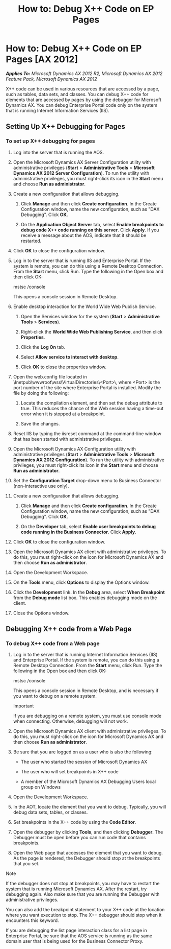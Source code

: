 ﻿---
title: 'How to: Debug X++ Code on EP Pages'
TOCTitle: 'How to: Debug X++ Code on EP Pages'
ms:assetid: 4cf7b972-0dad-479e-904c-5b60a000c836
ms:mtpsurl: https://msdn.microsoft.com/en-us/library/Aa629010(v=AX.60)
ms:contentKeyID: 35245320
ms.date: 11/07/2012
mtps_version: v=AX.60
---

# How to: Debug X++ Code on EP Pages [AX 2012]


_**Applies To:** Microsoft Dynamics AX 2012 R2, Microsoft Dynamics AX 2012 Feature Pack, Microsoft Dynamics AX 2012_

X++ code can be used in various resources that are accessed by a page, such as tables, data sets, and classes. You can debug X++ code for elements that are accessed by pages by using the debugger for Microsoft Dynamics AX. You can debug Enterprise Portal code only on the system that is running Internet Information Services (IIS).

## Setting Up X++ Debugging for Pages

### To set up X++ debugging for pages

1.  Log into the server that is running the AOS.

2.  Open the Microsoft Dynamics AX Server Configuration utility with administrative privileges (**Start** \> **Administrative Tools** \> **Microsoft Dynamics AX 2012 Server Configuration**). To run the utility with administrative privileges, you must right-click its icon in the **Start** menu and choose **Run as administrator**.

3.  Create a new configuration that allows debugging.
    
    1.  Click **Manage** and then click **Create configuration**. In the Create Configuration window, name the new configuration, such as "DAX Debugging". Click **OK**.
    
    2.  On the **Application Object Server** tab, select **Enable breakpoints to debug code X++ code running on this server**. Click **Apply**. If you receive a message about the AOS, indicate that it should be restarted.

4.  Click **OK** to close the configuration window.

5.  Log in to the server that is running IIS and Enterprise Portal. If the system is remote, you can do this using a Remote Desktop Connection. From the **Start** menu, click Run. Type the following in the Open box and then click OK:
    
    mstsc /console
    
    This opens a console session in Remote Desktop.

6.  Enable desktop interaction for the World Wide Web Publish Service.
    
    1.  Open the Services window for the system (**Start** \> **Administrative Tools** \> **Services**).
    
    2.  Right-click the **World Wide Web Publishing Service**, and then click **Properties**.
    
    3.  Click the **Log On** tab.
    
    4.  Select **Allow service to interact with desktop**.
    
    5.  Click **OK** to close the properties window.

7.  Open the web.config file located in \\Inetpub\\wwwroot\\wss\\VirtualDirectories\\\<Port\>\\, where \<Port\> is the port number of the site where Enterprise Portal is installed. Modify the file by doing the following:
    
    1.  Locate the compilation element, and then set the debug attribute to true. This reduces the chance of the Web session having a time-out error when it is stopped at a breakpoint.
    
    2.  Save the changes.

8.  Reset IIS by typing the iisreset command at the command-line window that has been started with administrative privileges.

9.  Open the Microsoft Dynamics AX Configuration utility with administrative privileges (**Start** \> **Administrative Tools** \> **Microsoft Dynamics AX 2012 Configuration**). To run the utility with administrative privileges, you must right-click its icon in the **Start** menu and choose **Run as administrator**.

10. Set the **Configuration Target** drop-down menu to Business Connector (non-interactive use only).

11. Create a new configuration that allows debugging.
    
    1.  Click **Manage** and then click **Create configuration**. In the Create Configuration window, name the new configuration, such as "DAX Debugging". Click **OK**.
    
    2.  On the **Developer** tab, select **Enable user breakpoints to debug code running in the Business Connector**. Click **Apply**.

12. Click **OK** to close the configuration window.

13. Open the Microsoft Dynamics AX client with administrative privileges. To do this, you must right-click on the icon for Microsoft Dynamics AX and then choose **Run as administrator**.

14. Open the Development Workspace.

15. On the **Tools** menu, click **Options** to display the Options window.

16. Click the **Development** link. In the **Debug** area, select **When Breakpoint** from the **Debug mode** list box. This enables debugging mode on the client.

17. Close the Options window.

## Debugging X++ code from a Web Page

### To debug X++ code from a Web page

1.  Log in to the server that is running Internet Information Services (IIS) and Enterprise Portal. If the system is remote, you can do this using a Remote Desktop Connection. From the **Start** menu, click Run. Type the following in the Open box and then click OK:
    
    mstsc /console
    
    This opens a console session in Remote Desktop, and is necessary if you want to debug on a remote system.
    

    > [!IMPORTANT]
    > <P>If you are debugging on a remote system, you must use console mode when connecting. Otherwise, debugging will not work.</P>



2.  Open the Microsoft Dynamics AX client with administrative privileges. To do this, you must right-click on the icon for Microsoft Dynamics AX and then choose **Run as administrator**.

3.  Be sure that you are logged on as a user who is also the following:
    
      - The user who started the session of Microsoft Dynamics AX
    
      - The user who will set breakpoints in X++ code
    
      - A member of the Microsoft Dynamics AX Debugging Users local group on Windows

4.  Open the Development Workspace.

5.  In the AOT, locate the element that you want to debug. Typically, you will debug data sets, tables, or classes.

6.  Set breakpoints in the X++ code by using the **Code Editor**.

7.  Open the debugger by clicking **Tools**, and then clicking **Debugger**. The Debugger must be open before you can run code that contains breakpoints.

8.  Open the Web page that accesses the element that you want to debug. As the page is rendered, the Debugger should stop at the breakpoints that you set.


> [!NOTE]
> <P>If the debugger does not stop at breakpoints, you may have to restart the system that is running Microsoft Dynamics AX. After the restart, try debugging again. Also make sure that you are running the Debugger with administrative privileges.</P>
> <P>You can also add the breakpoint statement to your X++ code at the location where you want execution to stop. The X++ debugger should stop when it encounters this keyword.</P>
> <P>If you are debugging the list page interaction class for a list page in Enterprise Portal, be sure that the AOS service is running as the same domain user that is being used for the Business Connector Proxy.</P>


